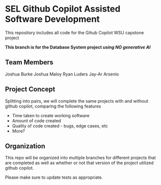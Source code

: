# SEL Github Copilot Assisted Software Development

This repository includes all code for the Gihub Copilot WSU capstone project

**This branch is for the Database System project *using NO generative AI***

## Team Members

Joshua Burke
Joshua Maloy
Ryan Luders
Jay-Ar Arsenio

## Project Concept

Splitting into pairs, we will complete the same projects with and without github copilot, comparing the following features
 - Time taken to create working software
 - Amount of code created
 - Quality of code created - bugs, edge cases, etc
 - More?

## Organization

This repo will be organized into multiple branches for different projects that are completed as well as whether or not that version of the project utilized github copilot.



Please make sure to update tests as appropriate.